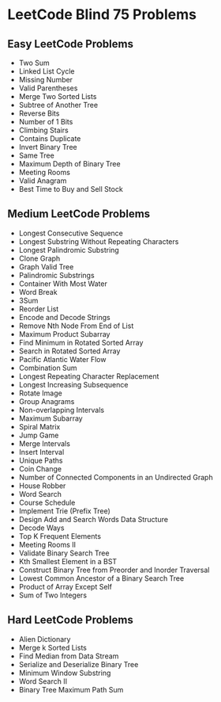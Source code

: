 # LeetCode Blind 75 Problems

## Easy LeetCode Problems
- Two Sum
- Linked List Cycle
- Missing Number
- Valid Parentheses
- Merge Two Sorted Lists
- Subtree of Another Tree
- Reverse Bits
- Number of 1 Bits
- Climbing Stairs
- Contains Duplicate
- Invert Binary Tree
- Same Tree
- Maximum Depth of Binary Tree
- Meeting Rooms
- Valid Anagram
- Best Time to Buy and Sell Stock

## Medium LeetCode Problems
- Longest Consecutive Sequence
- Longest Substring Without Repeating Characters
- Longest Palindromic Substring
- Clone Graph
- Graph Valid Tree
- Palindromic Substrings
- Container With Most Water
- Word Break
- 3Sum
- Reorder List
- Encode and Decode Strings
- Remove Nth Node From End of List
- Maximum Product Subarray
- Find Minimum in Rotated Sorted Array
- Search in Rotated Sorted Array
- Pacific Atlantic Water Flow
- Combination Sum
- Longest Repeating Character Replacement
- Longest Increasing Subsequence
- Rotate Image
- Group Anagrams
- Non-overlapping Intervals
- Maximum Subarray
- Spiral Matrix
- Jump Game
- Merge Intervals
- Insert Interval
- Unique Paths
- Coin Change
- Number of Connected Components in an Undirected Graph
- House Robber
- Word Search
- Course Schedule
- Implement Trie (Prefix Tree)
- Design Add and Search Words Data Structure
- Decode Ways
- Top K Frequent Elements
- Meeting Rooms II
- Validate Binary Search Tree
- Kth Smallest Element in a BST
- Construct Binary Tree from Preorder and Inorder Traversal
- Lowest Common Ancestor of a Binary Search Tree
- Product of Array Except Self
- Sum of Two Integers

## Hard LeetCode Problems
- Alien Dictionary
- Merge k Sorted Lists
- Find Median from Data Stream
- Serialize and Deserialize Binary Tree
- Minimum Window Substring
- Word Search II
- Binary Tree Maximum Path Sum
